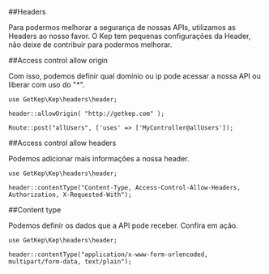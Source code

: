 ##Headers

Para podermos melhorar a segurança de nossas APIs, utilizamos as Headers ao nosso favor. O Kep tem pequenas configurações da Header, não deixe de contribuir para podermos melhorar.

##Access control allow origin

Com isso, podemos definir qual domínio ou ip pode acessar a nossa API ou liberar com uso do "*".
    
    use GetKep\Kep\headers\header;

	header::allowOrigin( "http://getkep.com" );
    
	Route::post("allUsers", ['uses' => ['MyController@allUsers']);

##Access control allow headers

Podemos adicionar mais informações a nossa header.
	
	use GetKep\Kep\headers\header;
    
	header::contentType("Content-Type, Access-Control-Allow-Headers, Authorization, X-Requested-With");

##Content type

Podemos definir os dados que a API pode receber. Confira em ação.

	use GetKep\Kep\headers\header;
    
	header::contentType("application/x-www-form-urlencoded, multipart/form-data, text/plain");